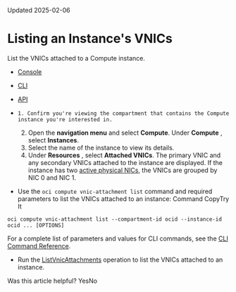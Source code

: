Updated 2025-02-06
# Listing an Instance's VNICs
List the VNICs attached to a Compute instance.
  * [Console](https://docs.oracle.com/en-us/iaas/Content/Network/Tasks/managingvnics_tasks-list.htm)
  * [CLI](https://docs.oracle.com/en-us/iaas/Content/Network/Tasks/managingvnics_tasks-list.htm)
  * [API](https://docs.oracle.com/en-us/iaas/Content/Network/Tasks/managingvnics_tasks-list.htm)


  *     1. Confirm you're viewing the compartment that contains the Compute instance you're interested in. 
    2. Open the **navigation menu** and select **Compute**. Under **Compute** , select **Instances**.
    3. Select the name of the instance to view its details.
    4. Under **Resources** , select **Attached VNICs**.
The primary VNIC and any secondary VNICs attached to the instance are displayed. If the instance has two [active physical NICs](https://docs.oracle.com/en-us/iaas/Content/Network/Tasks/managingVNICs.htm#overview), the VNICs are grouped by NIC 0 and NIC 1. 
  * Use the `oci compute vnic-attachment list` command and required parameters to list the VNICs attached to an instance:
Command
CopyTry It
```
oci compute vnic-attachment list --compartment-id ocid --instance-id ocid ... [OPTIONS]
```

For a complete list of parameters and values for CLI commands, see the [CLI Command Reference](https://docs.oracle.com/iaas/tools/oci-cli/latest).
  * Run the [ListVnicAttachments](https://docs.oracle.com/iaas/api/#/en/iaas/latest/VnicAttachment/ListVnicAttachments) operation to list the VNICs attached to an instance.


Was this article helpful?
YesNo

